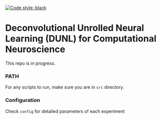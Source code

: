 [![Code style: black](https://img.shields.io/badge/code%20style-black-000000.svg)](https://github.com/ambv/black)

# Deconvolutional Unrolled Neural Learning (DUNL) for Computational Neuroscience

This repo is in progress.

### PATH

For any scripts to run, make sure you are in `src` directory.

### Configuration

Check `config` for detailed parameters of each experiment
